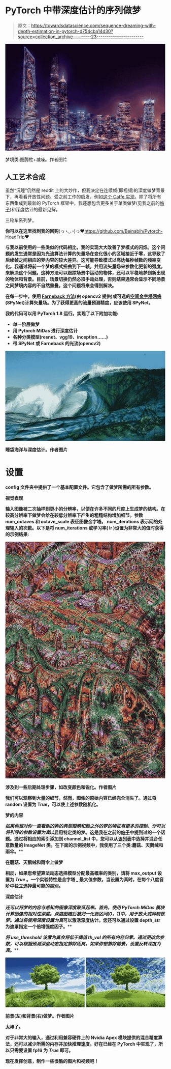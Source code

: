 # PyTorch 中带深度估计的序列做梦

> 原文：<https://towardsdatascience.com/sequence-dreaming-with-depth-estimation-in-pytorch-d754cba14d30?source=collection_archive---------23----------------------->

![](img/2283d6e54f1c8e64aea285bdb63fbb6b.png)

梦境类:图腾柱+减噪。作者图片

## 人工艺术合成

虽然“沉睡”仍然是 reddit 上的大炒作，但我决定在连续帧(即视频)的深度做梦背景下，再看看开放性问题。受之前工作的启发，例如[这个 Caffe 实现](https://github.com/samim23/DeepDreamAnim)，除了将所有东西集成到最新的 PyTorch 框架中，我还想包含更多关于单类做梦(见我之前的[帖子](/deep-lucid-dreaming-94fecd3cd46d))和深度估计的最新见解。

三轮车系列梦。

**你可以在这里找到我的回购**(っ◔◡◔)っ♥<https://github.com/Beinabih/Pytorch-HeadTrip>****♥****

****与我以前使用的一些类似的代码相比，我的实现大大改善了梦模式的闪烁。这个问题的发生通常是因为光流算法计算的矢量场在变化很小的区域接近于零，这导致了后续帧之间相应的梦内容的较大差异。这可能导致模式以高达每秒帧数的频率变化。我通过将前一个梦的模式扭曲到下一帧，并用流矢量场来参数化更新的强度，来解决这个问题。这种方法可以跟踪场景中运动的物体，还可以平稳地梦到新出现的物体和背景。目前，场景切换仍然必须手动处理，否则结果通常会显示不同场景之间梦境内容的不自然重叠。这个问题将来会得到解决。****

****在每一步中，使用 [Farneback 方法](https://link.springer.com/chapter/10.1007%2F3-540-45103-X_50)(由 opencv2 提供)或可选的[空间金字塔网络](https://arxiv.org/abs/1611.0085) (SPyNet)计算矢量场。为了获得更高的流量预测精度，应该使用 SPyNet。****

****我的代码可以用 PyTorch 1.8 运行。实现了以下附加功能:****

*   ****单一阶层做梦****
*   ****用 Pytorch MiDas 进行深度估计****
*   ****各种分类模型(resnet、vgg19、inception……)****
*   ****带 SPyNet 或 Farneback 的光流(opencv2)****

****![](img/50ac4e7be1579bf32b3063601d330be0.png)****

****睡袋海洋与深度估计。作者图片****

# ******设置******

****config 文件夹中提供了一个基本配置文件。它包含了做梦所需的所有参数。****

******视觉表现******

****输入图像被二次抽样到更小的分辨率，以便在许多不同的尺度上生成梦的结构。在较高分辨率下做梦会给在较低分辨率下产生的粗糙结构增加细节。参数 **num_octaves** 和 **octave_scale** 表征图像金字塔。 **num_iterations** 表示网络处理输入的次数。以下是将 **num_iterations** 或学习率( **lr** )设置为非常大的值时获得的示例结果:****

****![](img/3304fc6636e98aa274158b4d437cfe93.png)****

****涉及到一些后期处理步骤，如改变颜色和锐化。作者图片****

****我们可以观察到大量的细节，然而，图像的原始内容已经完全消失了。通过将 **random** 设置为 True，可以使上述参数随机化。****

******梦的内容******

****如果你想对你一直看到的狗的典型眼睛和脸之外的梦的特征有更多的控制，你可以将**引导的**参数设置为*真*以启用特定类的梦。这是我在之前的[帖子](/deep-lucid-dreaming-94fecd3cd46d)中提到过的一个话题。通过将相应的索引添加到 **channel_list** 中，您可以从[该列表](https://gist.github.com/yrevar/942d3a0ac09ec9e5eb3a)中选择并混合任意数量的 ImageNet 类。在下面的示例视频中，我使用了三个类:蘑菇、天鹅绒和雨伞。****

****在蘑菇、天鹅绒和雨伞上做梦****

****相反，如果您希望算法动态选择模型分配最高概率的类别，请将 **max_output** 设置为 *True* 。一个实验特性是**金字塔 _ 最大值**参数，当设置为真时，在每个八度音阶中独立选择最可能的类别。****

******深度估计******

****还可以将梦的内容与感知的图像深度联系起来。首先，使用 PyTorch MiDas 模块计算图像的相对逆深度。深度图随后被归一化到区间[0，1]中，用于放大或抑制做梦。通过将**使用深度**设置为*真*可以激活深度估计。您还可以通过设置 **depth_str** 为遮罩指定一个倍增强度因子。****

****将 **use_threshold** 设置为真会将低于阈值 **th_val** 的所有内容归零。通过更改此参数，可以根据预测深度动态指定排除距离。如果你想排除前景，设置**反转深度**为*真*。****

****![](img/aecfbcaa07cf9aa0ab1fd7f3fd488956.png)****

****前景(左)和背景(右)做梦。作者图片****

****太棒了。****

****对于非常大的输入，通过利用兼容硬件上的 Nvidia Apex 模块提供的混合精度算法，还可以减少所需的内存并加快推理速度。好在已经在 PyTorch 中实现了，所以只需要设置 **fp16** 为 *True* 即可。****

****现在发挥创意，制作一些很酷的图片和视频吧！****